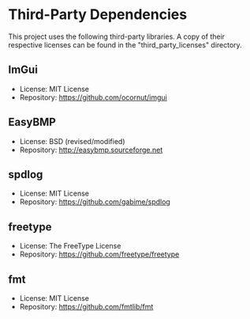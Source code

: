 # Third-Party Dependencies

This project uses the following third-party libraries. 
A copy of their respective licenses can be found in the "third_party_licenses" directory.

## ImGui
- License: MIT License
- Repository: https://github.com/ocornut/imgui

## EasyBMP
- License: BSD (revised/modified)
- Repository: http://easybmp.sourceforge.net

## spdlog
- License: MIT License
- Repository: https://github.com/gabime/spdlog

## freetype
- License: The FreeType License
- Repository: https://github.com/freetype/freetype

## fmt
- License: MIT License
- Repository: https://github.com/fmtlib/fmt
